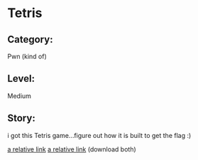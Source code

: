 # Tetris

## Category:
Pwn (kind of)
## Level:
Medium
## Story:
i got this Tetris game...figure out how it is built to get the flag :)

[a relative link](Tetris)
[a relative link](Drawer)
(download both)

